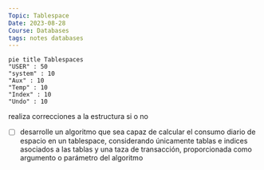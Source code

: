 ```yaml
---
Topic: Tablespace
Date: 2023-08-28
Course: Databases
tags: notes databases
---
```


```mermaid
pie title Tablespaces
"USER" : 50
"system" : 10
"Aux" : 10
"Temp" : 10
"Index" : 10
"Undo" : 10

```
realiza correcciones a la estructura si o no


- [ ] desarrolle un algoritmo que sea capaz de calcular el consumo diario de espacio en un tablespace, considerando únicamente tablas e indices asociados a las tablas y una taza de transacción, proporcionada como argumento o parámetro del algoritmo